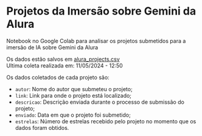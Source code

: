 # Projetos da Imersão sobre Gemini da Alura
Notebook no Google Colab para analisar os projetos submetidos para a imersão de IA sobre Gemini da Alura

Os dados estão salvos em [alura_projects.csv](alura_projects.csv)  
Ultima coleta realizada em: 11/05/2024 - 12:50

Os dados coletados de cada projeto são:
- `autor`: Nome do autor que submeteu o projeto;
- `link`: Link para onde o projeto está localizado;
- `descricao`: Descrição enviada durante o processo de submissão do projeto;
- `enviado`: Data em que o projeto foi submetido;
- `estrelas`: Número de estrelas recebido pelo projeto no momento que os dados foram obtidos.
